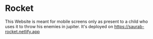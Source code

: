 # Rocket

This Website is meant for mobile screens only as present to a child who uses it to throw his enemies in jupiter. It's deployed on https://saurab-rocket.netlify.app
